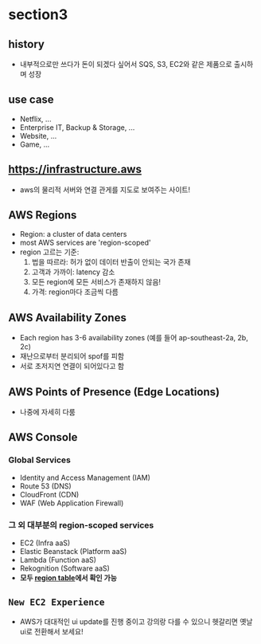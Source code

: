 # section3

## history

- 내부적으로만 쓰다가 돈이 되겠다 싶어서 SQS, S3, EC2와 같은 제품으로 출시하며 성장

## use case

- Netflix, ...
- Enterprise IT, Backup & Storage, ...
- Website, ...
- Game, ...

## https://infrastructure.aws

- aws의 물리적 서버와 연결 관게를 지도로 보여주는 사이트!

## AWS Regions

- Region: a cluster of data centers
- most AWS services are 'region-scoped'
- region 고르는 기준:
  1. 법을 따르라: 허가 없이 데이터 반출이 안되는 국가 존재
  2. 고객과 가까이: latency 감소
  3. 모든 region에 모든 서비스가 존재하지 않음!
  4. 가격: region마다 조금씩 다름

## AWS Availability Zones

- Each region has 3-6 availability zones (예를 들어 ap-southeast-2a, 2b, 2c)
- 재난으로부터 분리되어 spof를 피함
- 서로 초저지연 연결이 되어있다고 함

## AWS Points of Presence (Edge Locations)

- 나중에 자세히 다룸

## AWS Console

### Global Services

- Identity and Access Management (IAM)
- Route 53 (DNS)
- CloudFront (CDN)
- WAF (Web Application Firewall)

### 그 외 대부분의 region-scoped services

- EC2 (Infra aaS)
- Elastic Beanstack (Platform aaS)
- Lambda (Function aaS)
- Rekognition (Software aaS)
- **모두 [region table](https://aws.amazon.com/ko/about-aws/global-infrastructure/regional-product-services/?p=ngi&loc=4)에서 확인 가능**

## `New EC2 Experience`

- AWS가 대대적인 ui update를 진행 중이고 강의랑 다를 수 있으니 헷갈리면 옛날 ui로 전환해서 보세요!
